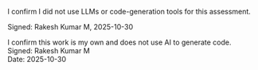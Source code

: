 I confirm I did not use LLMs or code-generation tools for this assessment.

Signed: Rakesh Kumar M, 2025-10-30

I confirm this work is my own and does not use AI to generate code.  
Signed: Rakesh Kumar M  
Date: 2025-10-30
